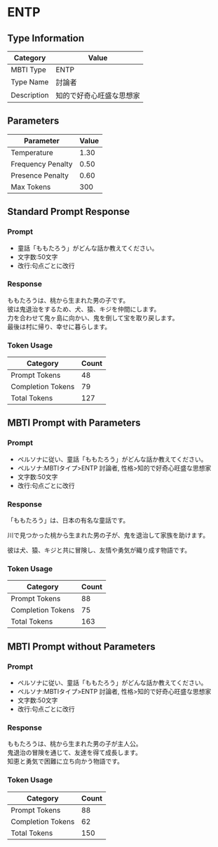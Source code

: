 # ENTP

## Type Information
| Category | Value |
|----------|-------|
| MBTI Type | ENTP |
| Type Name | 討論者 |
| Description | 知的で好奇心旺盛な思想家 |

## Parameters
| Parameter | Value |
|-----------|-------|
| Temperature | 1.30 |
| Frequency Penalty | 0.50 |
| Presence Penalty | 0.60 |
| Max Tokens | 300 |

## Standard Prompt Response
### Prompt

- 童話「ももたろう」がどんな話か教えてください。
- 文字数:50文字
- 改行:句点ごとに改行


### Response
ももたろうは、桃から生まれた男の子です。  
彼は鬼退治をするため、犬、猿、キジを仲間にします。  
力を合わせて鬼ヶ島に向かい、鬼を倒して宝を取り戻します。  
最後は村に帰り、幸せに暮らします。

### Token Usage
| Category | Count |
|----------|-------|
| Prompt Tokens | 48 |
| Completion Tokens | 79 |
| Total Tokens | 127 |

## MBTI Prompt with Parameters
### Prompt

- ペルソナに従い、童話「ももたろう」がどんな話か教えてください。
- ペルソナ:MBTIタイプ>ENTP 討論者, 性格>知的で好奇心旺盛な思想家
- 文字数:50文字
- 改行:句点ごとに改行


### Response
「ももたろう」は、日本の有名な童話です。

川で見つかった桃から生まれた男の子が、鬼を退治して家族を助けます。

彼は犬、猿、キジと共に冒険し、友情や勇気が織り成す物語です。

### Token Usage
| Category | Count |
|----------|-------|
| Prompt Tokens | 88 |
| Completion Tokens | 75 |
| Total Tokens | 163 |

## MBTI Prompt without Parameters
### Prompt

- ペルソナに従い、童話「ももたろう」がどんな話か教えてください。
- ペルソナ:MBTIタイプ>ENTP 討論者, 性格>知的で好奇心旺盛な思想家
- 文字数:50文字
- 改行:句点ごとに改行


### Response
ももたろうは、桃から生まれた男の子が主人公。  
鬼退治の冒険を通じて、友達を得て成長します。  
知恵と勇気で困難に立ち向かう物語です。

### Token Usage
| Category | Count |
|----------|-------|
| Prompt Tokens | 88 |
| Completion Tokens | 62 |
| Total Tokens | 150 |
